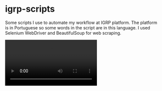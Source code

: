 # igrp-scripts
Some scripts I use to automate my workflow at IGRP platform.
The platform is in Portuguese so some words in the script are in this language.
I used Selenium WebDriver and BeautifulSoup for web scraping.

![Exemplo](img/summary.mp4)
